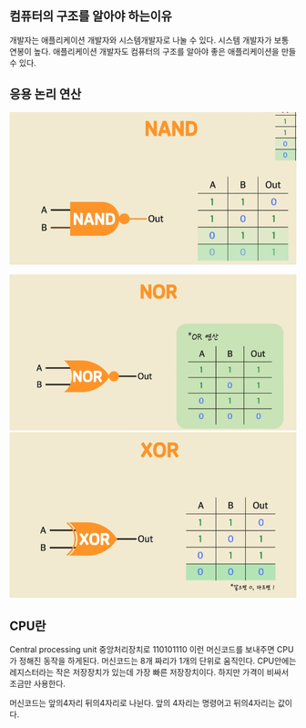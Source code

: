 ## 컴퓨터의 구조를 알아야 하는이유
개발자는 애플리케이션 개발자와 시스템개발자로 나눌 수 있다.
시스템 개발자가 보통 연봉이 높다. 애플리케이션 개발자도 컴퓨터의 구조를 알아야 좋은 애플리케이션을 만들 수 있다.

## 응용 논리 연산
![NAND](image-3.png)

![NOR](image-4.png)
![XOR](image-5.png)

## CPU란
Central processing unit 중앙처리장치로 110101110 이런 머신코드를 보내주면 CPU가 정해진 동작을 하게된다. 머신코드는 8개 짜리가 1개의 단위로 움직인다.
CPU안에는 레지스터라는 작은 저장장치가 있는데 가장 빠른 저장장치이다. 하지만 가격이 비싸서 조금만 사용한다.

머신코드는 앞의4자리 뒤의4자리로 나뉜다. 앞의 4자리는 명령어고 뒤의4자리는 값이다.